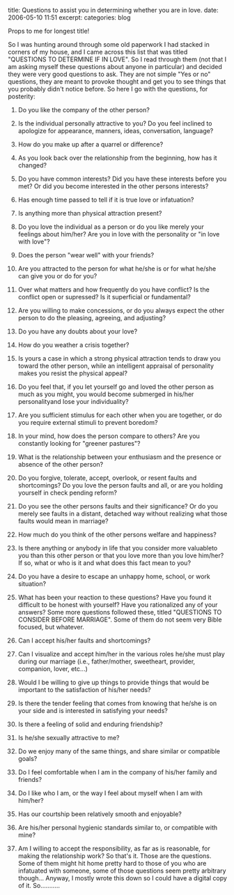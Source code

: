 title: Questions to assist you in determining whether you are in love.
date: 2006-05-10 11:51
excerpt: 
categories: blog

Props to me for longest title!

So I was hunting around through some old paperwork I had stacked in corners of my house, and I came across this list that was titled "QUESTIONS TO DETERMINE IF IN LOVE". So I read through them (not that I am asking myself these questions about anyone in particular) and decided they were very good questions to ask. They are not simple "Yes or no" questions, they are meant to provoke thought and get you to see things that you probably didn't notice before. So here I go with the questions, for posterity:

1.  Do you like the company of the other person?
2.  Is the individual personally attractive to you? Do you feel inclined to apologize for appearance, manners, ideas, conversation, language?
3.  How do you make up after a quarrel or difference?
4.  As you look back over the relationship from the beginning, how has it changed?
5.  Do you have common interests? Did you have these interests before you met? Or did you become interested in the other persons interests?
6.  Has enough time passed to tell if it is true love or infatuation?
7.  Is anything more than physical attraction present?
8.  Do you love the individual as a person or do you like merely your feelings about him/her? Are you in love with the personality or "in love with love"?
9.  Does the person "wear well" with your friends?
10.  Are you attracted to the person for what he/she is or for what he/she can give you or do for you?
11.  Over what matters and how frequently do you have conflict? Is the conflict open or supressed? Is it superficial or fundamental?
12.  Are you willing to make concessions, or do you always expect the other person to do the pleasing, agreeing, and adjusting?
13.  Do you have any doubts about your love?
14.  How do you weather a crisis together?
15.  Is yours a case in which a strong physical attraction tends to draw you toward the other person, while an intelligent appraisal of personality makes you resist the physical appeal?
16.  Do you feel that, if you let yourself go and loved the other person as much as you might, you would become submerged in his/her personalityand lose your individuality?
17.  Are you sufficient stimulus for each other when you are together, or do you require external stimuli to prevent boredom?
18.  In your mind, how does the person compare to others? Are you constantly looking for "greener pastures"?
19.  What is the relationship between your enthusiasm and the presence or absence of the other person?
20.  Do you forgive, tolerate, accept, overlook, or resent faults and shortcomings? Do you love the person faults and all, or are you holding yourself in check pending reform?
21.  Do you see the other persons faults and their significance? Or do you merely see faults in a distant, detached way without realizing what those faults would mean in marriage?
22.  How much do you think of the other persons welfare and happiness?
23.  Is there anything or anybody in life that you consider more valuableto you than this other person or that you love more than you love him/her? If so, what or who is it and what does this fact mean to you?
24.  Do you have a desire to escape an unhappy home, school, or work situation?
25.  What has been your reaction to these questions? Have you found it difficult to be honest with yourself? Have you rationalized any of your answers?
Some more questions followed these, titled "QUESTIONS TO CONSIDER BEFORE MARRIAGE". Some of them do not seem very Bible focused, but whatever.

1.  Can I accept his/her faults and shortcomings?
2.  Can I visualize and accept him/her in the various roles he/she must play during our marriage (i.e., father/mother, sweetheart, provider, companion, lover, etc...)
3.  Would I be willing to give up things to provide things that would be important to the satisfaction of his/her needs?
4.  Is there the tender feeling that comes from knowing that he/she is on your side and is interested in satisfying your needs?
5.  Is there a feeling of solid and enduring friendship?
6.  Is he/she sexually attractive to me?
7.  Do we enjoy many of the same things, and share similar or compatible goals?
8.  Do I feel comfortable when I am in the company of his/her family and friends?
9.  Do I like who I am, or the way I feel about myself when I am with him/her?
10.  Has our courtship been relatively smooth and enjoyable?
11.  Are his/her personal hygienic standards similar to, or compatible with mine?
12.  Am I willing to accept the responsibility, as far as is reasonable, for making the relationship work?
So that's it. Those are the questions. Some of them might hit home pretty hard to those of you who are infatuated with someone, some of those questions seem pretty arbitrary though... Anyway, I mostly wrote this down so I could have a digital copy of it. So...........